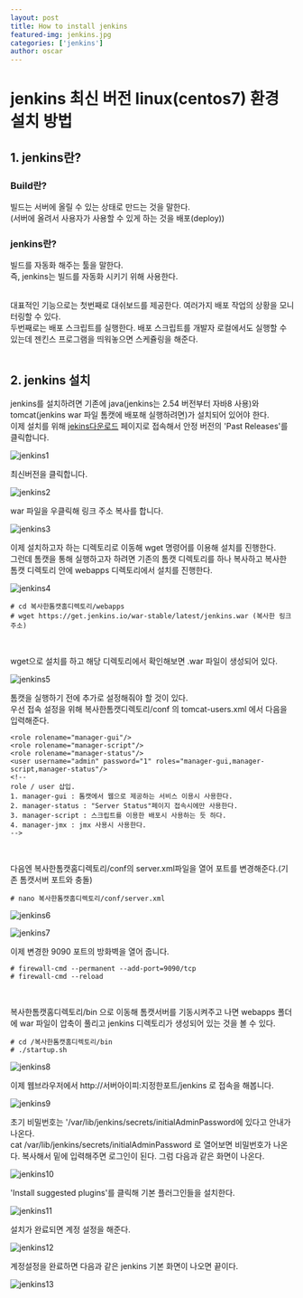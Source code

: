 ```yaml
---
layout: post
title: How to install jenkins
featured-img: jenkins.jpg
categories: ['jenkins']
author: oscar
---
```


# jenkins 최신 버전 linux(centos7) 환경 설치 방법

## 1. jenkins란?

### Build란?
빌드는 서버에 올릴 수 있는 상태로 만드는 것을 말한다.<br>
(서버에 올려서 사용자가 사용할 수 있게 하는 것을 배포(deploy))
<br>

### jenkins란?
빌드를 자동화 해주는 툴을 말한다.<br>
즉, jenkins는 빌드를 자동화 시키기 위해 사용한다.<br><br>

대표적인 기능으로는 첫번째로 대쉬보드를 제공한다. 여러가지 배포 작업의 상황을 모니터링할 수 있다.
<br>
두번째로는 배포 스크립트를 실행한다. 배포 스크립트를 개발자 로컬에서도 실행할 수 있는데 젠킨스 프로그램을 띄워놓으면 스케쥴링을 해준다.
<br><br>

## 2. jenkins 설치

jenkins를 설치하려면 기존에 java(jenkins는 2.54 버전부터 자바8 사용)와 tomcat(jenkins war 파일 톰캣에 배포해 실행하려면)가 설치되어 있어야 한다.
<br>
이제 설치를 위해 [jekins다운로드](https://www.jenkins.io/download/) 페이지로 접속해서 안정 버전의 'Past Releases'를 클릭합니다.
<br>

![jenkins1](../image/oscar/2021-07-07_jenkins/1.png)
<br>

최신버전을 클릭합니다.
<br>

![jenkins2](../image/oscar/2021-07-07_jenkins/2.png)
<br>

war 파일을 우클릭해 링크 주소 복사를 합니다.
<br>

![jenkins3](../image/oscar/2021-07-07_jenkins/3.png)
<br>

이제 설치하고자 하는 디렉토리로 이동해 wget 명령어를 이용해 설치를 진행한다.<br>
그런데 톰캣을 통해 실행하고자 하려면 기존의 톰캣 디렉토리를 하나 복사하고 복사한 톰캣 디렉토리 안에 webapps 디렉토리에서 설치를 진행한다.
<br>

![jenkins4](../image/oscar/2021-07-07_jenkins/4.png)
<br>

```
# cd 복사한톰캣홈디렉토리/webapps
# wget https://get.jenkins.io/war-stable/latest/jenkins.war (복사한 링크 주소)
```
<br>

wget으로 설치를 하고 해당 디렉토리에서 확인해보면 .war 파일이 생성되어 있다.
<br>

![jenkins5](../image/oscar/2021-07-07_jenkins/5.png)
<br>

톰캣을 실행하기 전에 추가로 설정해줘야 할 것이 있다.
<br>
우선 접속 설정을 위해 복사한톰캣디렉토리/conf 의 tomcat-users.xml 에서 다음을 입력해준다.
<br>

```
<role rolename="manager-gui"/>
<role rolename="manager-script"/>
<role rolename="manager-status"/>
<user username="admin" password="1" roles="manager-gui,manager-script,manager-status"/>
<!--
role / user 삽입.
1. manager-gui : 톰캣에서 웹으로 제공하는 서비스 이용시 사용한다.
2. manager-status : "Server Status"페이지 접속시에만 사용한다.
3. manager-script : 스크립트를 이용한 배포시 사용하는 듯 하다.
4. manager-jmx : jmx 사용시 사용한다.
-->
``` 
<br>

다음엔 복사한톰캣홈디렉토리/conf의 server.xml파일을 열어 포트를 변경해준다.(기존 톰캣서버 포트와 충돌)
<br>

```
# nano 복사한톰캣홈디렉토리/conf/server.xml
```

![jenkins6](../image/oscar/2021-07-07_jenkins/6.png)
<br>

![jenkins7](../image/oscar/2021-07-07_jenkins/7.png)
<br>

이제 변경한 9090 포트의 방화벽을 열어 줍니다.

```
# firewall-cmd --permanent --add-port=9090/tcp
# firewall-cmd --reload
```
<br>

복사한톰캣홈디렉토리/bin 으로 이동해 톰캣서버를 기동시켜주고 나면 webapps 폴더에 war 파일이 압축이 풀리고 jenkins 디렉토리가 생성되어 있는 것을 볼 수 있다.

```
# cd /복사한톰캣홈디렉토리/bin
# ./startup.sh
```

![jenkins8](../image/oscar/2021-07-07_jenkins/8.png)
<br>

이제 웹브라우저에서 http://서버아이피:지정한포트/jenkins 로 접속을 해봅니다.
<br>

![jenkins9](../image/oscar/2021-07-07_jenkins/9.png)
<br>

초기 비밀번호는 '/var/lib/jenkins/secrets/initialAdminPassword에 있다고 안내가 나온다.<br>
cat /var/lib/jenkins/secrets/initialAdminPassword 로 열어보면 비밀번호가 나온다. 복사해서 밑에 입력해주면 로그인이 된다. 그럼 다음과 같은 화면이 나온다.
<br>

![jenkins10](../image/oscar/2021-07-07_jenkins/10.png)
<br>

'Install suggested plugins'를 클릭해 기본 플러그인들을 설치한다.
<br>

![jenkins11](../image/oscar/2021-07-07_jenkins/11.png)
<br>

설치가 완료되면 계정 설정을 해준다.
<br>

![jenkins12](../image/oscar/2021-07-07_jenkins/12.png)
<br>

계정설정을 완료하면 다음과 같은 jenkins 기본 화면이 나오면 끝이다.
<br>

![jenkins13](../image/oscar/2021-07-07_jenkins/13.png)










